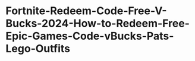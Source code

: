 # Fortnite-Redeem-Code-Free-V-Bucks-2024-How-to-Redeem-Free-Epic-Games-Code-vBucks-Pats-Lego-Outfits